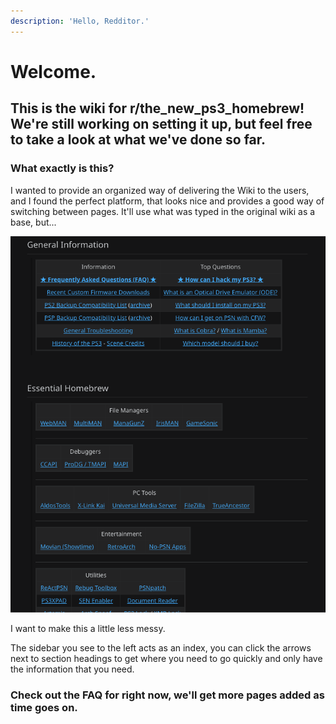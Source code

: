 ```yaml
---
description: 'Hello, Redditor.'
---
```


# Welcome. 

## This is the wiki for r/the\_new\_ps3\_homebrew! We're still working on setting it up, but feel free to take a look at what we've done so far.

### What exactly is this?

I wanted to provide an organized way of delivering the Wiki to the users, and I found the perfect platform, that looks nice and provides a good way of switching between pages. It'll use what was typed in the original wiki as a base, but...

![](.gitbook/assets/screen-shot-2020-12-16-at-7.06.36-pm.png)

I want to make this a little less messy.

The sidebar you see to the left acts as an index, you can click the arrows next to section headings to get where you need to go quickly and only have the information that you need.

### Check out the FAQ for right now, we'll get more pages added as time goes on.

